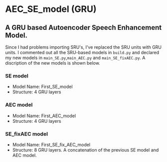 # AEC_SE_model (GRU)

## A GRU based Autoencoder Speech Enhancement Model.

Since I had problems importing SRU's, I've replaced the SRU units with GRU units. I commented out all the SRU-based models in `build.py` and declared my new models in `main_SE.py`,`main_AEC.py` and `main_SE_fixAEC.py`. A discription of the new models is shown below.

### SE model

* Model Name: First_SE_model
* Structure: 4 GRU layers

### AEC model

* Model Name: First_AEC_model
* Structure: 4 GRU layers

### SE_fixAEC model

* Model Name: First_SE_fix_AEC_model
* Structure: 8 GRU layers. A concatenation of the previous SE model and AEC model.
